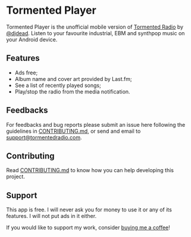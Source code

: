 # Tormented Player

Tormented Player is the unofficial mobile version of [Tormented Radio](https://tormentedradio.com/) by [@djdead](https://twitter.com/djdead).
Listen to your favourite industrial, EBM and synthpop music on your Android device.

## Features

- Ads free;
- Album name and cover art provided by Last.fm;
- See a list of recently played songs;
- Play/stop the radio from the media notification.

## Feedbacks

For feedbacks and bug reports please submit an issue here following the guidelines in [CONTRIBUTING.md](https://github.com/Jei/tormentedplayer/blob/develop/CONTRIBUTING.md), or send and email to [support@tormentedradio.com](mailto:support@tormentedradio.com).

## Contributing

Read [CONTRIBUTING.md](https://github.com/Jei/tormentedplayer/blob/develop/CONTRIBUTING.md) to know how you can help developing this project.

## Support

This app is free. I will never ask you for money to use it or any of its features. I will not put ads in it either.

If you would like to support my work, consider [buying me a coffee](https://ko-fi.com/andreajonus)!
